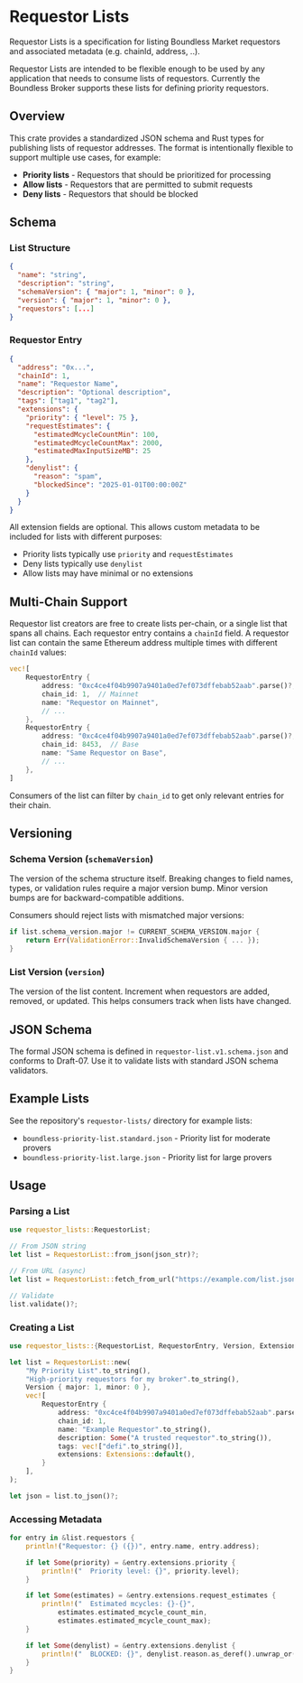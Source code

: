 # Requestor Lists

Requestor Lists is a specification for listing Boundless Market requestors and associated metadata (e.g. chainId, address, ..). 

Requestor Lists are intended to be flexible enough to be used by any application that needs to consume lists of requestors. Currently the Boundless Broker supports these lists for defining priority requestors.

## Overview

This crate provides a standardized JSON schema and Rust types for publishing lists of requestor addresses. The format is intentionally flexible to support multiple use cases, for example:

- **Priority lists** - Requestors that should be prioritized for processing
- **Allow lists** - Requestors that are permitted to submit requests
- **Deny lists** - Requestors that should be blocked

## Schema

### List Structure

```json
{
  "name": "string",
  "description": "string",
  "schemaVersion": { "major": 1, "minor": 0 },
  "version": { "major": 1, "minor": 0 },
  "requestors": [...]
}
```

### Requestor Entry

```json
{
  "address": "0x...",
  "chainId": 1,
  "name": "Requestor Name",
  "description": "Optional description",
  "tags": ["tag1", "tag2"],
  "extensions": {
    "priority": { "level": 75 },
    "requestEstimates": {
      "estimatedMcycleCountMin": 100,
      "estimatedMcycleCountMax": 2000,
      "estimatedMaxInputSizeMB": 25
    },
    "denylist": {
      "reason": "spam",
      "blockedSince": "2025-01-01T00:00:00Z"
    }
  }
}
```

All extension fields are optional. This allows custom metadata to be included for lists with different purposes:

- Priority lists typically use `priority` and `requestEstimates`
- Deny lists typically use `denylist`
- Allow lists may have minimal or no extensions

## Multi-Chain Support

Requestor list creators are free to create lists per-chain, or a single list that spans all chains. Each requestor entry contains a `chainId` field. A requestor list can contain the same Ethereum address multiple times with different `chainId` values:

```rust
vec![
    RequestorEntry {
        address: "0xc4ce4f04b9907a9401a0ed7ef073dffebab52aab".parse()?,
        chain_id: 1,  // Mainnet
        name: "Requestor on Mainnet",
        // ...
    },
    RequestorEntry {
        address: "0xc4ce4f04b9907a9401a0ed7ef073dffebab52aab".parse()?,
        chain_id: 8453,  // Base
        name: "Same Requestor on Base",
        // ...
    },
]
```

Consumers of the list can filter by `chain_id` to get only relevant entries for their chain.

## Versioning

### Schema Version (`schemaVersion`)

The version of the schema structure itself. Breaking changes to field names, types, or validation rules require a major version bump. Minor version bumps are for backward-compatible additions.

Consumers should reject lists with mismatched major versions:

```rust
if list.schema_version.major != CURRENT_SCHEMA_VERSION.major {
    return Err(ValidationError::InvalidSchemaVersion { ... });
}
```

### List Version (`version`)

The version of the list content. Increment when requestors are added, removed, or updated. This helps consumers track when lists have changed.

## JSON Schema

The formal JSON schema is defined in `requestor-list.v1.schema.json` and conforms to Draft-07. Use it to validate lists with standard JSON schema validators.

## Example Lists

See the repository's `requestor-lists/` directory for example lists:

- `boundless-priority-list.standard.json` - Priority list for moderate provers
- `boundless-priority-list.large.json` - Priority list for large provers

## Usage

### Parsing a List

```rust
use requestor_lists::RequestorList;

// From JSON string
let list = RequestorList::from_json(json_str)?;

// From URL (async)
let list = RequestorList::fetch_from_url("https://example.com/list.json").await?;

// Validate
list.validate()?;
```

### Creating a List

```rust
use requestor_lists::{RequestorList, RequestorEntry, Version, Extensions};

let list = RequestorList::new(
    "My Priority List".to_string(),
    "High-priority requestors for my broker".to_string(),
    Version { major: 1, minor: 0 },
    vec![
        RequestorEntry {
            address: "0xc4ce4f04b9907a9401a0ed7ef073dffebab52aab".parse()?,
            chain_id: 1,
            name: "Example Requestor".to_string(),
            description: Some("A trusted requestor".to_string()),
            tags: vec!["defi".to_string()],
            extensions: Extensions::default(),
        }
    ],
);

let json = list.to_json()?;
```

### Accessing Metadata

```rust
for entry in &list.requestors {
    println!("Requestor: {} ({})", entry.name, entry.address);

    if let Some(priority) = &entry.extensions.priority {
        println!("  Priority level: {}", priority.level);
    }

    if let Some(estimates) = &entry.extensions.request_estimates {
        println!("  Estimated mcycles: {}-{}",
            estimates.estimated_mcycle_count_min,
            estimates.estimated_mcycle_count_max);
    }

    if let Some(denylist) = &entry.extensions.denylist {
        println!("  BLOCKED: {}", denylist.reason.as_deref().unwrap_or("No reason"));
    }
}
```
